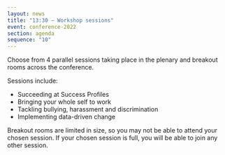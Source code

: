 ```yaml
---
layout: news
title: "13:30 – Workshop sessions"
event: conference-2022
section: agenda
sequence: "10"
---
```

Choose from 4 parallel sessions taking place in the plenary and breakout rooms across the conference.

Sessions include:

* Succeeding at Success Profiles
* Bringing your whole self to work
* Tackling bullying, harassment and discrimination
* Implementing data-driven change

Breakout rooms are limited in size, so you may not be able to attend your chosen session. If your chosen session is full, you will be able to join any other session.